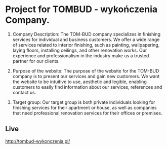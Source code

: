 
# Project for TOMBUD - wykończenia Company.

1. Company Description:
The TOM-BUD company specializes in finishing services for individual and business customers. We offer a wide range of services related to interior finishing, such as painting, wallpapering, laying floors, installing ceilings, and other renovation works. Our experience and professionalism in the industry make us a trusted partner for our clients.

2. Purpose of the website:
The purpose of the website for the TOM-BUD company is to present our services and gain new customers. We want the website to be intuitive to use, aesthetic and legible, enabling customers to easily find information about our services, references and contact us.

3. Target group:
Our target group is both private individuals looking for finishing services for their apartment or house, as well as companies that need professional renovation services for their offices or premises.



## Live

http://tombud-wykonczenia.pl/


